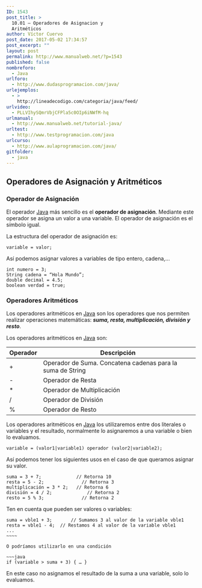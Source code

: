 ```yaml
---
ID: 1543
post_title: >
  10.01 – Operadores de Asignacion y
  Aritméticos
author: Víctor Cuervo
post_date: 2017-05-02 17:34:57
post_excerpt: ""
layout: post
permalink: http://www.manualweb.net/?p=1543
published: false
nombreforo:
  - Java
urlforo:
  - http://www.dudasprogramacion.com/java/
urlejemplos:
  - >
    http://lineadecodigo.com/categoria/java/feed/
urlvideo:
  - PLLVIhySQmrVbjCFPla5c0OIp6iNWfM-hq
urlmanual:
  - http://www.manualweb.net/tutorial-java/
urltest:
  - http://www.testprogramacion.com/java
urlcurso:
  - http://www.aulaprogramacion.com/java/
gitfolder:
  - java
---
```

## Operadores de Asignación y Aritméticos

<a name="asignacion"></a>

### Operador de Asignación

El operador [Java][1] más sencillo es el **operador de asignación**. Mediante este operador se asigna un valor a una variable. El operador de asignación es el símbolo igual.

La estructura del operador de asignación es:

<pre><code class="java">variable = valor;
</code></pre>

Así podemos asignar valores a variables de tipo entero, cadena,...

<pre><code class="java">int numero = 3;
String cadena = “Hola Mundo”;
double decimal = 4.5;
boolean verdad = true;
</code></pre>

<a name="aritmeticos"></a>

### Operadores Aritméticos

Los operadores aritméticos en [Java][1] son los operadores que nos permiten realizar operaciones matemáticas: ***suma, resta, multiplicación, división y resto***.

Los operadores aritméticos en [Java][1] son:

| Operador | Descripción                                                |
| -------- | ---------------------------------------------------------- |
| +        | Operador de Suma. Concatena cadenas para la suma de String |
| -        | Operador de Resta                                          |
| *        | Operador de Multiplicación                                 |
| /        | Operador de División                                       |
| %        | Operador de Resto                                          |

Los operadores aritméticos en [Java][1] los utilizaremos entre dos literales o variables y el resultado, normalmente lo asignaremos a una variable o bien lo evaluamos.

<pre><code class="java">variable = (valor1|variable1) operador (valor2|variable2);
</code></pre>

Así podemos tener los siguientes usos en el caso de que queramos asignar su valor.

<pre><code class="java">suma = 3 + 7;             // Retorna 10
resta = 5 - 2;              // Retorna 3
multiplicación = 3 * 2;   // Retorna 6
división = 4 / 2;             // Retorna 2
resto = 5 % 3;              // Retorna 2
</code></pre>

Ten en cuenta que pueden ser valores o variables:

<pre><code class="java">suma = vble1 + 3;       // Sumamos 3 al valor de la variable vble1
resta = vble1 - 4;  // Restamos 4 al valor de la variable vble1
...
~~~~

O podríamos utilizarlo en una condición

~~~java
if (variable &gt; suma + 3) { … }
</code></pre>

En este caso no asignamos el resultado de la suma a una variable, solo lo evaluamos.

 [1]: http://www.manualweb.net/tutorial-java/